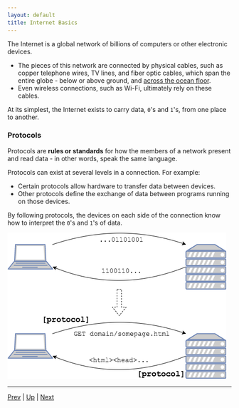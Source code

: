 ```yaml
---
layout: default
title: Internet Basics
---
```


The Internet is a global network of billions of computers or other electronic devices.
* The pieces of this network are connected by physical cables, such as copper telephone wires, TV lines, and fiber optic cables, which span the entire globe - below or above ground, and [across the ocean floor](https://www.submarinecablemap.com/).
* Even wireless connections, such as Wi-Fi, ultimately rely on these cables.

At its simplest, the Internet exists to carry data, `0`'s and `1`'s, from one place to another.


### Protocols

Protocols are **rules or standards** for how the members of a network present and read data - in other words, speak the same language.

Protocols can exist at several levels in a connection. For example:
* Certain protocols allow hardware to transfer data between devices.
* Other protocols define the exchange of data between programs running on those devices.

By following protocols, the devices on each side of the connection know how to interpret the `0`'s and `1`'s of data.


![Protocols translate data](images/internetBasics.png)

<hr>

[Prev](README.md) | [Up](README.md) | [Next](clients-and-servers.md)

